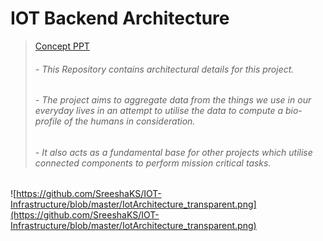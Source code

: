 # IOT Backend Architecture

> [Concept PPT](https://www.slideshare.net/secret/uy4YhXHmrEYL8A)
> ###### - This Repository contains architectural details for this project. 
> ###### - The project aims to aggregate data from the things we use in our everyday lives in an attempt to utilise the data to compute a bio-profile of the humans in consideration. 
> ###### - It also acts as a fundamental base for other projects which utilise connected components to perform mission critical tasks.


![https://github.com/SreeshaKS/IOT-Infrastructure/blob/master/IotArchitecture_transparent.png](https://github.com/SreeshaKS/IOT-Infrastructure/blob/master/IotArchitecture_transparent.png)
